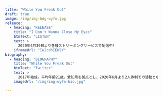 ```yaml
---
title: "While You Freak Out"
draft: true
image: /img/img-hdg-wyfo.jpg
releace:
  - heading: "RELEASE"
    title: "I Don't Wanna Close My Eyes"
    btnText: "LISTEN"
    text: >
      2020年4月30日より各種ストリーミングサービスで配信中!
    iframeUrl: "Iu2cdhIEW2Y"
biography:
  - heading: "BIOGRAPHY"
    title: "While You Freak Out"
    btnText: "Twitter"
    text: >
      2017年結成。平均年齢21歳。愛知県を拠点とし、2020年6月より2人体制での活動となる。Hard Rock、UK Rock、Hip Hopなどの様々な音楽に影響を受け、ジャンルを超えた楽曲で音楽シーンを盛り上げる。
    imageUrl: "/img/img-wyfo-bio.jpg"

---
```


